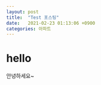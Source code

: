 ```yaml
---
layout: post
title:  "Test 포스팅"
date:   2021-02-23 01:13:06 +0900
categories: 아파트
---
```


# hello

안녕하세요~


